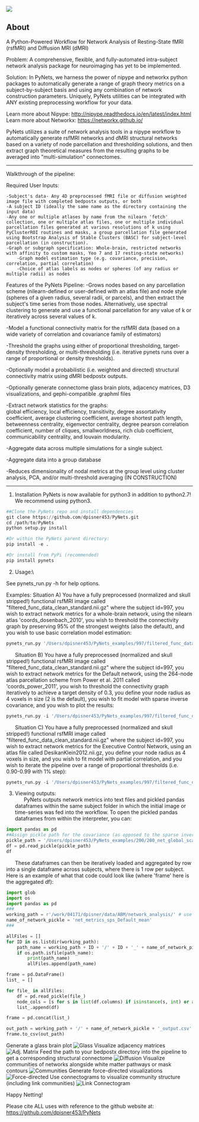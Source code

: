 ![](docs/PyNets_logo.png)

About
-----
A Python-Powered Workflow for Network Analysis of Resting-State fMRI (rsfMRI) and Diffusion MRI (dMRI)

Problem: A comprehensive, flexible, and fully-automated intra-subject network analysis package for neuroimaging has yet to be implemented.

Solution: In PyNets, we harness the power of nipype and networkx python packages to automatically generate a range of graph theory metrics on a subject-by-subject basis and using any combination of network construction parameters. Uniquely, PyNets utilities can be integrated with ANY existing preprocessing workflow for your data.

Learn more about Nipype: http://nipype.readthedocs.io/en/latest/index.html
Learn more about Networkx: https://networkx.github.io/

PyNets utilizes a suite of network analysis tools in a nipype workflow to automatically generate rsfMRI networks and dMRI structural networks based on a variety of node parcellation and thresholding solutions, and then extract graph theoretical measures from the resulting graphs to be averaged into "multi-simulation" connectomes.

-----

Walkthrough of the pipeline:

Required User Inputs:

	-Subject's data- Any 4D preprocessed fMRI file or diffusion weighted image file with completed bedpostx outputs, or both
	-A subject ID (ideally the same name as the directory containing the input data)
	-Any one or multiple atlases by name from the nilearn 'fetch' collection, one or multiple atlas files, one or multiple individual parcellation files generated at various resolutions of k using PyClusterROI routines and masks, a group parcellation file generated using Bootstrap Analysis of Stable Clusters (BASC) for subject-level parcellation (in construction).
	-Graph or subgraph specification: Whole-brain, restricted networks with affinity to custom masks, Yeo 7 and 17 resting-state networks)
        -Graph model estimation type (e.g. covariance, precision, correlation, partial correlation)
        -Choice of atlas labels as nodes or spheres (of any radius or multiple radii) as nodes

Features of the PyNets Pipeline:
-Grows nodes based on any parcellation scheme (nilearn-defined or user-defined with an atlas file) and node style (spheres of a given radius, several radii, or parcels), and then extract the subject's time series from those nodes. Alternatively, use spectral clustering to generate and use a functional parcellation for any value of k or iteratively across several values of k.

-Model a functional connectivity matrix for the rsfMRI data (based on a wide variety of correlation and covariance family of estimators)

-Threshold the graphs using either of proportional thresholding, target-density thresholding, or multi-thresholding (i.e. iterative pynets runs over a range of proportional or density thresholds).

-Optionally model a probabilistic (i.e. weighted and directed) structural connectivity matrix using dMRI bedpostx outputs.

-Optionally generate connectome glass brain plots, adjacency matrices, D3 visualizations, and gephi-compatible .graphml files

-Extract network statistics for the graphs:\
global efficiency, local efficiency, transitivity, degree assortativity coefficient, average clustering coefficient, average shortest path length, betweenness centrality, eigenvector centrality, degree pearson correlation coefficient, number of cliques, smallworldness, rich club coefficient, communicability centrality, and louvain modularity.

-Aggregate data across multiple simulations for a single subject.

-Aggregate data into a group database

-Reduces dimensionality of nodal metrics at the group level using cluster analysis, PCA, and/or multi-threshold averaging (IN CONSTRUCTION)

-----

1. Installation
PyNets is now available for python3 in addition to python2.7! We recommend using python3.
```python
##Clone the PyNets repo and install dependencies
git clone https://github.com/dpisner453/PyNets.git
cd /path/to/PyNets
python setup.py install

#Or within the PyNets parent directory:
pip install -e .

#Or install from PyPi (recommended)
pip install pynets
```

2. Usage:\

See pynets_run.py -h for help options.

Examples:
Situation A) You have a fully preprocessed (normalized and skull stripped!) functional rsfMRI image called "filtered_func_data_clean_standard.nii.gz" where the subject id=997, you wish to extract network metrics for a whole-brain network, using the nilearn atlas 'coords_dosenbach_2010', you wish to threshold the connectivity graph by preserving 95% of the strongest weights (also the default), and you wish to use basic correlation model estimation:
```python
pynets_run.py '/Users/dpisner453/PyNets_examples/997/filtered_func_data_clean_standard.nii.gz' -id '997' -a 'coords_dosenbach_2010' -mod 'corr' -thr '0.95'
```
&nbsp;&nbsp;&nbsp;&nbsp;&nbsp; Situation B) You have a fully preprocessed (normalized and skull stripped!) functional rsfMRI image  called "filtered_func_data_clean_standard.nii.gz" where the subject id=997, you wish to extract network metrics for the Default network, using the 264-node atlas parcellation scheme from Power et al. 2011 called 'coords_power_2011', you wish to threshold the connectivity graph iteratively to achieve a target density of 0.3, you define your node radius as 4 voxels in size (2 is the default), you wish to fit model with sparse inverse covariance, and you wish to plot the results:
```python
pynets_run.py -i '/Users/dpisner453/PyNets_examples/997/filtered_func_data_clean_standard.nii.gz' -id '997' -a 'coords_power_2011' -n 'Default' -dt '0.3' -ns '4' -mod 'sps' -plt
```

&nbsp;&nbsp;&nbsp;&nbsp;&nbsp; Situation C) You have a fully preprocessed (normalized and skull stripped!) functional rsfMRI image  called "filtered_func_data_clean_standard.nii.gz" where the subject id=997, you wish to extract network metrics for the Executive Control Network, using an atlas file called DesikanKlein2012.nii.gz, you define your node radius as 4 voxels in size, and you wish to fit model with partial correlation, and you wish to iterate the pipeline over a range of proportional thresholds (i.e. 0.90-0.99 with 1% step):
```python
pynets_run.py -i '/Users/dpisner453/PyNets_examples/997/filtered_func_data_clean_standard.nii.gz' -id '997' -ua '/Users/dpisner453/PyNets_example_atlases/DesikanKlein2012.nii.gz' -n 'Cont' -dt '0.3' -ns '4' -mod 'partcorr' -min_thr 0.90 -max_thr 0.99 -step_thr 0.01
```

3. Viewing outputs:\
&nbsp;&nbsp;&nbsp;&nbsp;&nbsp; PyNets outputs network metrics into text files and pickled pandas dataframes within the same subject folder
in which the initial image or time-series was fed into the workflow. To open the pickled pandas dataframes
from within the interpreter, you can:
```python
import pandas as pd
##Assign pickle path for the covariance (as opposed to the sparse inverse covariance net)
pickle_path = '/Users/dpisner453/PyNets_examples/200/200_net_global_scalars_cov_200'
df = pd.read_pickle(pickle_path)
df
```

&nbsp;&nbsp;&nbsp;&nbsp;&nbsp; These dataframes can then be iteratively loaded and aggregated by row into a single dataframe across subjects, where there is 1 row per subject. Here is an example of what that code could look like (where 'frame' here is the aggregated df):
```python
import glob
import os
import pandas as pd
###
working_path = r'/work/04171/dpisner/data/ABM/network_analysis/' # use your path
name_of_network_pickle = 'net_metrics_sps_Default_mean'
###

allFiles = []
for ID in os.listdir(working_path):
    path_name = working_path + ID + '/' + ID + '_' + name_of_network_pickle
    if os.path.isfile(path_name):
        print(path_name)
        allFiles.append(path_name)

frame = pd.DataFrame()
list_ = []

for file_ in allFiles:
    df = pd.read_pickle(file_)
    node_cols = [s for s in list(df.columns) if isinstance(s, int) or any(c.isdigit() for c in s)]
    list_.append(df)

frame = pd.concat(list_)

out_path = working_path + '/' + name_of_network_pickle + '_output.csv'
frame.to_csv(out_path)
```
Generate a glass brain plot
![Glass ](tests/examples/997/997_whole_brain_cluster_labels_PCA200_sps_connectome_viz.png)
Visualize adjacency matrices
![Adj. Matrix](docs/structural_adj_mat.png)
Feed the path to your bedpostx directory into the pipeline to get a corresponding structural connectome
![Diffusion](docs/pynets_diffusion.png)
Visualize communities of networks alongside white matter pathways or mask contours
![Communities](docs/glass_brain_communities.png)
Generate force-directed visualizations
![Force-directed](docs/force-directed.png)
Use connectograms to visualize community structure (including link communities)
![Link Connectogram](docs/link_communities.png)

Happy Netting!

Please cite ALL uses with reference to the github website at: https://github.com/dpisner453/PyNets
